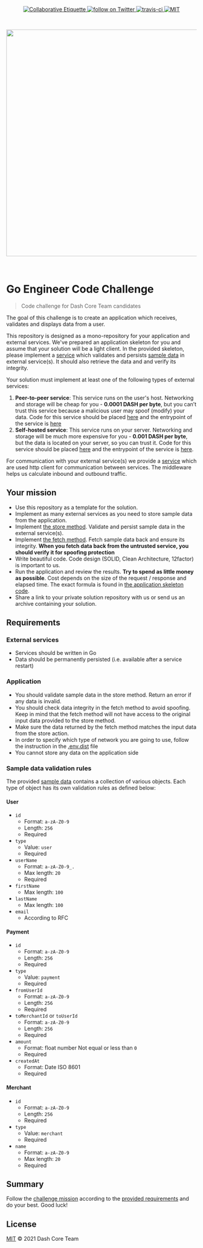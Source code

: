 <p align="center">
	<a href="https://git.io/col">
		<img src="https://img.shields.io/badge/%E2%9C%93-collaborative_etiquette-brightgreen.svg" alt="Collaborative Etiquette">
	</a>
	<a href="https://twitter.com/intent/follow?screen_name=dashpay">
		<img src="https://img.shields.io/twitter/follow/dashpay.svg?style=social&logo=twitter" alt="follow on Twitter">
	</a>
	<a href="#">
		<img src="https://travis-ci.com/dashevo/go-engineer-code-challenge.svg?branch=main" alt="travis-ci">
	</a>
	<a href="#">
		<img src="https://img.shields.io/dub/l/vibe-d.svg" alt="MIT">
	</a>
</p>

<p>&nbsp;</p>

<p align="center">
	<a href="https://dash.org">
		<img src="https://upload.wikimedia.org/wikipedia/commons/thumb/f/f0/Dash_digital-cash_logo_2018_rgb_for_screens.svg/1600px-Dash_digital-cash_logo_2018_rgb_for_screens.svg.png" width="600">
	</a>
</p>

<p>&nbsp;</p>

# Go Engineer Code Challenge

> Code challenge for Dash Core Team candidates

The goal of this challenge is to create an application which receives,
validates and displays data from a user.

This repository is designed as a mono-repository for your application and external services. We've prepared an application skeleton for you and assume that your solution will be a light client. In the provided skeleton, please implement a [service](internal/app/usecase/service.go) which validates and persists [sample data](assets/data.json) in external service(s). It should also retrieve the data and and verify its integrity.

Your solution must implement at least one of the following types of external services:

  1. **Peer-to-peer service**: This service runs on the user's host.
     Networking and storage will be cheap for you - **0.0001 DASH per byte**, but you can’t trust
     this service because a malicious user may spoof (modify) your data.
     Code for this service should be placed [here](internal/p2p) and the entrypoint of the service is [here](cmd/p2p/main.go)
  2. **Self-hosted service**: This service runs on your server.
     Networking and storage will be much more expensive for you - **0.001 DASH per byte**, but the data is
     located on your server, so you can trust it.
     Code for this service should be placed [here](internal/selfhosted) and the entrypoint of the service is [here](cmd/selfhosted/main.go).

For communication with your external service(s) we provide a [service](internal/app/usecase/service.go)
which are used http client for communication between services.
The middleware helps us calculate inbound and outbound traffic.

## Your mission

- Use this repository as a template for the solution.
- Implement as many external services as you need to store sample data from the application.
- Implement [the store method](internal/app/usecase/service.go#L27). Validate and persist sample data
   in the external service(s).
- Implement [the fetch method](internal/app/usecase/service.go#L23). Fetch sample data back and ensure its
   integrity. **When you fetch data back from the untrusted service, you should verify it for spoofing protection**
- Write beautiful code. Code design (SOLID, Clean Architecture, 12factor) is important to us.
- Run the application and review the results. **Try to spend as little money as possible**. Cost depends on the size
   of the request / response and elapsed time. The exact formula is found in
   [the application skeleton code](internal/app/metric/calculator.go).
- Share a link to your private solution repository with us or send us an archive containing your solution.

## Requirements

### External services

- Services should be written in Go
- Data should be permanently persisted (i.e. available after a service restart)

### Application

- You should validate sample data in the store method. Return an error if any data is invalid.
- You should check data integrity in the fetch method to avoid spoofing. Keep in mind that the fetch method will not have access to the original input data provided to the store method.
- Make sure the data returned by the fetch method matches the input data from the store action.
- In order to specify which type of network you are going to use, follow the instruction in the [.env.dist](.env.dist) file
- You cannot store any data on the application side

### Sample data validation rules

The provided [sample data](assets/data.json) contains a collection of various objects.
Each type of object has its own validation rules as defined below:

#### User

- `id`
  - Format: `a-zA-Z0-9`
  - Length: `256`
  - Required
- `type`
  - Value: `user`
  - Required
- `userName`
  - Format: `a-zA-Z0-9_.`
  - Max length: `20`
  - Required
- `firstName`
  - Max length: `100`
- `lastName`
  - Max length: `100`
- `email`
  - According to RFC

#### Payment

- `id`
  - Format: `a-zA-Z0-9`
  - Length: `256`
  - Required
- `type`
  - Value: `payment`
  - Required
- `fromUserId`
  - Format: `a-zA-Z0-9`
  - Length: `256`
  - Required
- `toMerchantId` or `toUserId`
  - Format: `a-zA-Z0-9`
  - Length: `256`
  - Required
- `amount`
  - Format: float number
   Not equal or less than `0`
  - Required
- `createdAt`
  - Format: Date ISO 8601
  - Required

#### Merchant

- `id`
  - Format: `a-zA-Z0-9`
  - Length: `256`
  - Required
- `type`
  - Value: `merchant`
  - Required
- `name`
  - Format: `a-zA-Z0-9`
  - Max length: `20`
  - Required

## Summary

Follow the [challenge mission](#your-mission) according to the [provided requirements](#requirements) and do your
best. Good luck!

## License

[MIT](LICENSE) © 2021 Dash Core Team
